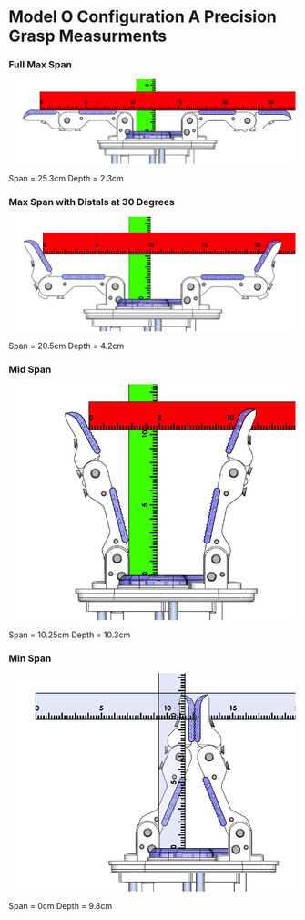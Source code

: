 # Model O Configuration A Precision Grasp Measurments


### Full Max Span
![Full Max Span](Images/ModelO_ConfigA_Precision_FullMax.png)

Span = 25.3cm
Depth = 2.3cm


### Max Span with Distals at 30 Degrees
![Max Span](Images/ModelO_ConfA_Precision_30Max.png)

Span = 20.5cm
Depth = 4.2cm


### Mid Span
![Mid Span](Images/ModelO_ConfA_Precision_Mid.png)

Span = 10.25cm
Depth = 10.3cm


### Min Span
![Min Span](Images/ModelO_ConfA_Precision_Min.png)

Span = 0cm
Depth = 9.8cm
